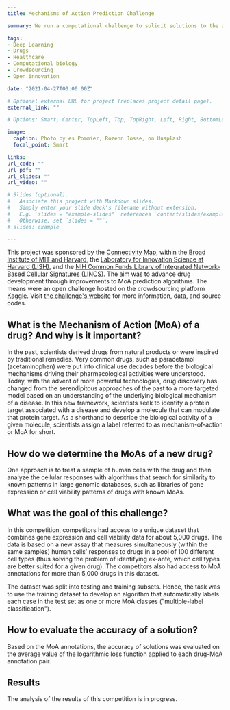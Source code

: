 ```yaml
---
title: Mechanisms of Action Prediction Challenge

summary: We run a computational challenge to solicit solutions to the automatic classification of drugs based on their biological activity in human cells. Over 4,000 people joined the competition by submitting hundreds of computational approaches.  

tags:
- Deep Learning
- Drugs
- Healthcare
- Computational biology
- Crowdsourcing
- Open innovation 

date: "2021-04-27T00:00:00Z"

# Optional external URL for project (replaces project detail page).
external_link: ""

# Options: Smart, Center, TopLeft, Top, TopRight, Left, Right, BottomLeft, Bottom, BottomRight

image:
  caption: Photo by es Pommier, Rozenn Josse, on Unsplash
  focal_point: Smart

links:
url_code: ""
url_pdf: ""
url_slides: ""
url_video: ""

# Slides (optional).
#   Associate this project with Markdown slides.
#   Simply enter your slide deck's filename without extension.
#   E.g. `slides = "example-slides"` references `content/slides/example-slides.md`.
#   Otherwise, set `slides = ""`.
# slides: example

---
```


This project was sponsored by the [Connectivity Map](https://clue.io), within the [Broad Institute of MIT and Harvard](www.broadinstitute.org), the [Laboratory for Innovation Science at Harvard (LISH)](www.lish.harvard.edu), and the [NIH Common Funds Library of Integrated Network-Based Cellular Signatures (LINCS)](www.nih.gov). The aim was to advance drug development through improvements to MoA prediction algorithms. The means were an open challenge hosted on the crowdsourcing platform [Kaggle](www.kaggle.com). Visit [the challenge's website](https://www.kaggle.com/c/lish-moa) for more information, data, and source codes. 

## What is the Mechanism of Action (MoA) of a drug? And why is it important?

In the past, scientists derived drugs from natural products or were inspired by traditional remedies. Very common drugs, such as paracetamol (acetaminophen) were put into clinical use decades before the biological mechanisms driving their pharmacological activities were understood. Today, with the advent of more powerful technologies, drug discovery has changed from the serendipitous approaches of the past to a more targeted model based on an understanding of the underlying biological mechanism of a disease. In this new framework, scientists seek to identify a protein target associated with a disease and develop a molecule that can modulate that protein target. As a shorthand to describe the biological activity of a given molecule, scientists assign a label referred to as mechanism-of-action or MoA for short.

## How do we determine the MoAs of a new drug?

One approach is to treat a sample of human cells with the drug and then analyze the cellular responses with algorithms that search for similarity to known patterns in large genomic databases, such as libraries of gene expression or cell viability patterns of drugs with known MoAs.

## What was the goal of this challenge?

In this competition, competitors had access to a unique dataset that combines gene expression and cell viability data for about 5,000 drugs. The data is based on a new assay that measures simultaneously (within the same samples) human cells’ responses to drugs in a pool of 100 different cell types (thus solving the problem of identifying ex-ante, which cell types are better suited for a given drug). The competitors also had access to MoA annotations for more than 5,000 drugs in this dataset.

The dataset was split into testing and training subsets. Hence, the task was to use the training dataset to develop an algorithm that automatically labels each case in the test set as one or more MoA classes ("multiple-label classification"). 

## How to evaluate the accuracy of a solution?

Based on the MoA annotations, the accuracy of solutions was evaluated on the average value of the logarithmic loss function applied to each drug-MoA annotation pair.

## Results 

The analysis of the results of this competition is in progress. 

